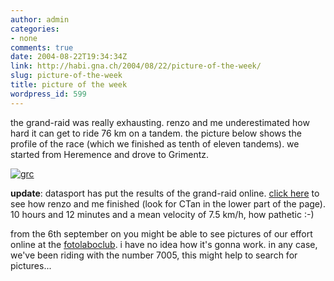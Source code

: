 ```yaml
---
author: admin
categories:
- none
comments: true
date: 2004-08-22T19:34:34Z
link: http://habi.gna.ch/2004/08/22/picture-of-the-week/
slug: picture-of-the-week
title: picture of the week
wordpress_id: 599
---
```


the grand-raid was really exhausting. renzo and me underestimated how hard it can get to ride 76 km on a tandem.
the picture below shows the profile of the race (which we finished as tenth of eleven tandems). we started from Heremence and drove to Grimentz.

[![grc](http://habi.gna.ch/blog/images/grc-tm.jpg)](http://habi.gna.ch/blog/images/grc.gif)

**update**: datasport has put the results of the grand-raid online. [click here](http://www.services.datasport.com/2004/mtb/grandraid/ALFAE.HTM) to see how renzo and me finished (look for CTan in the lower part of the page). 10 hours and 12 minutes and a mean velocity of 7.5 km/h, how pathetic :-)

from the 6th september on you might be able to see pictures of our effort online at the [fotolaboclub](http://www.fotolaboonlinealbum.ch/altiapp/amp/amp.fcg?LOGIN=&name=grandraid&password=cristalp&language=french). i have no idea how it's gonna work. in any case, we've been riding with the number 7005, this might help to search for pictures...
